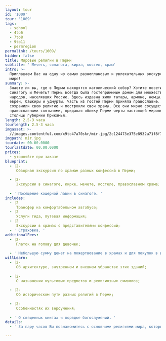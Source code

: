 ```yaml
---
layout: tour
id: '1009'
tour: '1009'
tags:
  - school
  - 4to6
  - 7to8
  - 9to11
  - permregion
permalink: /tours/1009/
hidden: false
title: Мировые религии в Перми
subtitle: ' Мечеть, синагога, кирха, костел, храм'
intro: >-
  Приглашаем Вас на одну из самых разноплановых и увлекательных экскурсий в
  мире!
summary: >-
  Знаете ли вы, где в Перми находятся католический собор? Хотите посетить
  Синагогу и Мечеть? Пермь всегда была гостеприимным домом для множества
  народов, населявших Россию. Здесь издавна жили татары, армяне, немцы, поляки,
  евреи, башкиры и удмурты. Часть из гостей Перми приняла православие. Другие
  сохранили свою религию и построили свои храмы. Все они мирно сосуществовали с
  православными святынями, придавая облику Перми черты настоящей миролюбивой
  столицы губернии Прикамья.
length: 2.5-3 часа
tourlength: 2.5-3 часа
imgasset: >-
  //images.contentful.com/x9tc47a70skr/mir.jpg/2c124473e375e8932a71f8f77f152c00/mir.jpg
imgpath: mir.jpg
tourdate: 00.00.0000
tourlastdate: 00.00.0000
prices:
  - уточняйте при заказе
blueprint:
  - |2-
     Обзорная экскурсия по храмам разных конфессий в Перми; 
     
  - |2-
     Экскурсии в синагоге, кирхе, мечете, костеле, православном храме; 
     
  - ' Посещение кошерной лавки в синагоге. '
includes:
  - |2
     Трансфер на комфортабельном автобусе; 
  - |2
     Услуги гида, путевая информация; 
  - |2
     Экскурсии в храмах с представителями конфессий; 
  - ' Страховка. '
additionalFees:
  - |2-
     Платок на голову для девочек; 
     
  - ' Небольшую сумму денег на пожертвование в храмах и для покупок в церковных лавках, кошерной лавке. '
willLearn:
  - |2-
     Об архитектуре, внутреннем и внешнем убранстве этих зданий; 
     
  - |2-
     О назначении культовых предметов и религиозных символов; 
     
  - |2-
     Об историческом пути разных религий в Перми; 
     
  - |2-
     Особенностях их вероучения; 
     
  - ' О священных книгах и порядке богослужений. '
details:
  - ' За пару часов Вы познакомитесь с основными религиями мира, которые сформировали культурное наследие человечества – православие, католицизм, протестантизм, иудаизм и ислам. Побывав в костеле, синагоге, мечети, лютеранской кирхи и в и в православном храме Вы ощутите настоящую атмосферу религиозных обрядов. '

---
```

